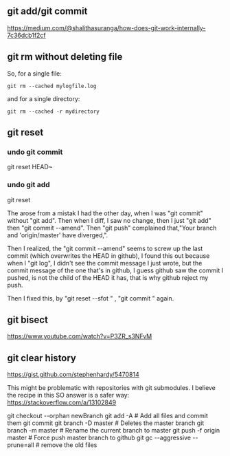 ## git add/git commit
https://medium.com/@shalithasuranga/how-does-git-work-internally-7c36dcb1f2cf
## git rm without deleting file

So, for a single file:
```
git rm --cached mylogfile.log
```
and for a single directory:
```
git rm --cached -r mydirectory
```

## git reset

### undo git commit
git reset HEAD~
### undo git add
git reset <file added wrongfully>

The arose from a mistak I had the other day, when I was "git commit" without "git add".
Then when I diff, I saw no change, then I just "git add" then "git commit --amend".
Then "git push" complained that,"Your branch and 'origin/master' have diverged,".

Then I realized, the "git commit --amend" seems to screw up the last commit (which overwrites the HEAD in github), 
I found this out because when I "git log", I didn't see the commit message I just wrote, but the commit message of the one that's in github,
I guess github saw the commit I pushed, is not the child of the HEAD it has, 
that is why github reject my push.

Then I fixed this, by "git reset --sfot <the last commit on github>" , "git commit " again.

## git bisect
https://www.youtube.com/watch?v=P3ZR_s3NFvM

## git clear history
https://gist.github.com/stephenhardy/5470814

This might be problematic with repositories with git submodules.
I believe the recipe in this SO answer is a safer way: https://stackoverflow.com/a/13102849

git checkout --orphan newBranch
git add -A  # Add all files and commit them
git commit
git branch -D master  # Deletes the master branch
git branch -m master  # Rename the current branch to master
git push -f origin master  # Force push master branch to github
git gc --aggressive --prune=all     # remove the old files
